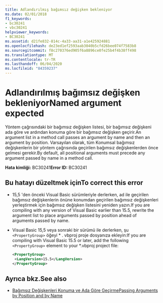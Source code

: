 ```yaml
---
title: Adlandırılmış bağımsız değişken bekleniyor
ms.date: 02/01/2018
f1_keywords:
- bc30241
- vbc30241
helpviewer_keywords:
- BC30241
ms.assetid: d21fe832-814c-4a33-aa31-a1e425924881
ms.openlocfilehash: de23ed1ef2593aab3040b5cfd26bee074f7583b8
ms.sourcegitcommit: f8c270376ed905f6a8896ce0fe25b4f4b38ff498
ms.translationtype: MT
ms.contentlocale: tr-TR
ms.lasthandoff: 06/04/2020
ms.locfileid: "84359237"
---
```

# <a name="named-argument-expected"></a><span data-ttu-id="f14ce-102">Adlandırılmış bağımsız değişken bekleniyor</span><span class="sxs-lookup"><span data-stu-id="f14ce-102">Named argument expected</span></span>

<span data-ttu-id="f14ce-103">Yöntem çağrısındaki bir bağımsız değişken listesi, bir bağımsız değişkeni ada göre ve ardından konuma göre bir bağımsız değişken geçirir.</span><span class="sxs-lookup"><span data-stu-id="f14ce-103">An argument list in a method call passes an argument by name and then an argument by position.</span></span> <span data-ttu-id="f14ce-104">Varsayılan olarak, tüm Konumsal bağımsız değişkenlerin bir yöntem çağrısında geçirilen bağımsız değişkenlerden önce gelmesi gerekir.</span><span class="sxs-lookup"><span data-stu-id="f14ce-104">By default, all positional arguments must precede any argument passed by name in a method call.</span></span>

<span data-ttu-id="f14ce-105">**Hata kimliği:** BC30241</span><span class="sxs-lookup"><span data-stu-id="f14ce-105">**Error ID:** BC30241</span></span>

## <a name="to-correct-this-error"></a><span data-ttu-id="f14ce-106">Bu hatayı düzeltmek için</span><span class="sxs-lookup"><span data-stu-id="f14ce-106">To correct this error</span></span>

- <span data-ttu-id="f14ce-107">15,5 'den önceki Visual Basic sürümleriyle derlerken, ad ile geçirilen bağımsız değişkenlerin önüne konumdan geçirilen bağımsız değişkenleri yerleştirmek için bağımsız değişken listesini yeniden yazın.</span><span class="sxs-lookup"><span data-stu-id="f14ce-107">If you are compiling with any version of Visual Basic earlier than 15.5, rewrite the argument list to place arguments passed by position ahead of arguments passed by name.</span></span>

- <span data-ttu-id="f14ce-108">Visual Basic 15,5 veya sonraki bir sürümü ile derlerken, şu `<PropertyGroup>` öğeyi \* . vbproj proje dosyanıza ekleyin:</span><span class="sxs-lookup"><span data-stu-id="f14ce-108">If you are compiling with Visual Basic 15.5 or later, add the following `<PropertyGroup>` element to your \*.vbproj project file:</span></span>

   ```xml
   <PropertyGroup>
    <LangVersion>15.5</LangVersion>
   </PropertyGroup>
   ```

## <a name="see-also"></a><span data-ttu-id="f14ce-109">Ayrıca bkz.</span><span class="sxs-lookup"><span data-stu-id="f14ce-109">See also</span></span>

- [<span data-ttu-id="f14ce-110">Bağımsız Değişkenleri Konuma ve Ada Göre Geçirme</span><span class="sxs-lookup"><span data-stu-id="f14ce-110">Passing Arguments by Position and by Name</span></span>](../programming-guide/language-features/procedures/passing-arguments-by-position-and-by-name.md)
